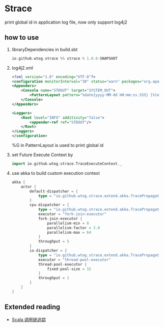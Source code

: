 # Strace

print global id in application log file, now only support log4j2

## how to use

1. libraryDependencies in build.sbt

    ```sbt
    io.github.wtog.strace %% strace % 1.0.0-SNAPSHOT
    ```

2. log4j2.xml

    ```xml
    <?xml version="1.0" encoding="UTF-8"?>
    <configuration monitorInterval="30" status="warn" packages="org.apache.logging.log4j.core">
    <Appenders>
        <Console name="STDOUT" target="SYSTEM_OUT">
            <PatternLayout pattern="%date{yyyy-MM-dd HH:mm:ss.SSS} [%level] %logger %thread %G - %message%n%xException"/>
        </Console>
    </Appenders>

    <Loggers>
        <Root level="INFO" additivity="false">
            <appender-ref ref="STDOUT"/>
        </Root>
    </Loggers>
    </configuration>
    ```
    
    %G in PatternLayout is used to print global id

3. set Future Execute Context by 

    ```scala
    import io.github.wtog.strace.TraceExecuteContext._
    ```

4. use akka to build custom execution context

    ```scala
    akka {
        actor {
            default-dispatcher = {
                type = "io.github.wtog.strace.extend.akka.TracePropagatingDispatcherConfigurator"
            }
            cpu-dispatcher = {
                type = "io.github.wtog.strace.extend.akka.TracePropagatingDispatcherConfigurator"
                executor = "fork-join-executor"
                fork-join-executor {
                    parallelism-min = 8
                    parallelism-factor = 3.0
                    parallelism-max = 64
                }
                throughput = 5
            }
            io-dispatcher = {
                type = "io.github.wtog.strace.extend.akka.TracePropagatingDispatcherConfigurator"
                executor = "thread-pool-executor"
                thread-pool-executor {
                    fixed-pool-size = 32
                }
                throughput = 1
            }
        }
    }
    ```

## Extended reading

* [Scala 调用链追踪](<https://wtog.github.io/2019/04/24/scala-call-chain-trace.html> "Scala 调用链追踪")
